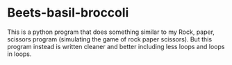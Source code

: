 # Beets-basil-broccoli
This is a python program that does something similar to my Rock, paper, scissors program (simulating the game of rock paper scissors). But this program instead is written cleaner and better including less loops and loops in loops. 
